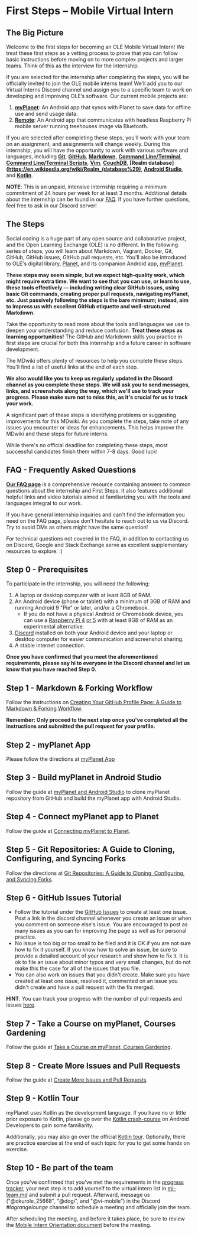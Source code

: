 # First Steps – Mobile Virtual Intern

## The Big Picture

Welcome to the first steps for becoming an OLE Mobile Virtual Intern! We treat these first steps as a vetting process to prove that you can follow basic instructions before moving on to more complex projects and larger teams. Think of this as the interview for the internship.

If you are selected for the internship after completing the steps, you will be officially invited to join the OLE mobile interns team! We’ll add you to our Virtual Interns Discord channel and assign you to a specific team to work on developing and improving OLE’s software. Our current mobile projects are:

1. **[myPlanet](https://github.com/open-learning-exchange/myplanet)**: An Android app that syncs with Planet to save data for offline use and send usage data.
2. **[Remote](https://github.com/treehouses/remote)**: An Android app that communicates with headless Raspberry Pi mobile server running treehouses image via Bluetooth.

If you are selected after completing these steps, you'll work with your team on an assignment, and assignments will change weekly. During this internship, you will have the opportunity to work with various software and languages, including **[Git](https://git-scm.com/)**, **[GitHub](https://github.com/)**, **[Markdown](https://daringfireball.net/projects/markdown/)**, **[Command Line/Terminal](https://www.w3schools.com/whatis/whatis_cli.asp)**, **[Command Line/Terminal Scripts](https://www.codecademy.com/articles/command-line-commands)**, **[Vim](https://www.vim.org/)**, **[CouchDB](http://couchdb.apache.org/)**, **[Realm database](https://en.wikipedia.org/wiki/Realm_(database%29)**, **[Android Studio](https://developer.android.com/studio)**, and **[Kotlin](https://kotlinlang.org/)**.

**NOTE**: This is an unpaid, intensive internship requiring a minimum commitment of 24 hours per week for at least 3 months. Additional details about the internship can be found in our [FAQ](mi-faq.md#General_Internship_Questions). If you have further questions, feel free to ask in our Discord server!

## The Steps

Social coding is a huge part of any open source and collaborative project, and the Open Learning Exchange (OLE) is no different. In the following series of steps, you will learn about Markdown, Vagrant, Docker, Git, GitHub, GitHub issues, GitHub pull requests, etc. You'll also be introduced to OLE's digital library, [Planet](https://github.com/open-learning-exchange/planet), and its companion Android app, [myPlanet](https://github.com/open-learning-exchange/myplanet).

**These steps may seem simple, but we expect high-quality work, which might require extra time. We want to see that you can use, or learn to use, these tools effectively — including writing clear GitHub issues, using basic Git commands, creating proper pull requests, navigating myPlanet, etc. Just passively following the steps is the bare minimum; instead, aim to impress us with excellent GitHub etiquette and well-structured Markdown.**

Take the opportunity to read more about the tools and languages we use to deepen your understanding and reduce confusion. **Treat these steps as learning opportunities!** The GitHub and Markdown skills you practice in first steps are crucial for both this internship and a future career in software development.

The MDwiki offers plenty of resources to help you complete these steps. You'll find a list of useful links at the end of each step.

**We also would like you to keep us regularly updated in the Discord channel as you complete these steps. We will ask you to send messages, links, and screenshots along the way, which we'll use to track your progress. Please make sure not to miss this, as it's crucial for us to track your work.**

A significant part of these steps is identifying problems or suggesting improvements for this MDwiki. As you complete the steps, take note of any issues you encounter or ideas for enhancements. This helps improve the MDwiki and these steps for future interns.

While there's no official deadline for completing these steps, most successful candidates finish them within 7-8 days. Good luck!

## FAQ - Frequently Asked Questions

**[Our FAQ page](mi-faq.md)** is a comprehensive resource containing answers to common questions about the internship and First Steps. It also features additional helpful links and video tutorials aimed at familiarizing you with the tools and languages integral to our work.

If you have general internship inquiries and can't find the information you need on the FAQ page, please don't hesitate to reach out to us via Discord. Try to avoid DMs as others might have the same question!

For technical questions not covered in the FAQ, in addition to contacting us on Discord, Google and Stack Exchange serve as excellent supplementary resources to explore. :)

## Step 0 - Prerequisites

To participate in the internship, you will need the following:

1. A laptop or desktop computer with at least 8GB of RAM.
2. An Android device (phone or tablet) with a minimum of 3GB of RAM and running Android 9 "Pie" or later, and/or a Chromebook.
   - If you do not have a physical Android or Chromebook device, you can use a [Raspberry Pi 4](https://emteria.com/kb/hardware#raspberry-pi-4b) [or 5](https://emteria.com/kb/hardware#raspberry-pi-5) with at least 8GB of RAM as an experimental alternative.
3. [Discord](https://discord.com/download) installed on both your Android device and your laptop or desktop computer for easier communication and screenshot sharing.
4. A stable internet connection.

**Once you have confirmed that you meet the aforementioned requirements, please say hi to everyone in the Discord channel and let us know that you have reached Step 0.**

## Step 1 - Markdown & Forking Workflow

Follow the instructions on [Creating Your GitHub Profile Page: A Guide to Markdown & Forking Workflow](mi-github-and-markdown.md).

**Remember: Only proceed to the next step once you've completed all the instructions and submitted the pull request for your profile.**

## Step 2 - myPlanet App

Please follow the directions at [myPlanet App](step2.md)

## Step 3 - Build myPlanet in Android Studio

Follow the guide at [myPlanet and Android Studio](mi-myplanet-and-android-studio.md) to clone myPlanet repository from GitHub and build the myPlanet app with Android Studio.

## Step 4 - Connect myPlanet app to Planet

Follow the guide at [Connecting myPlanet to Planet](mi-step4.md).

## Step 5 - Git Repositories: A Guide to Cloning, Configuring, and Syncing Forks

Follow the directions at [Git Repositories: A Guide to Cloning, Configuring, and Syncing Forks](mi-github-and-repositories.md).

## Step 6 - GitHub Issues Tutorial

- Follow the tutorial under the [GitHub Issues](mi-github-issues.md) to create at least one issue. Post a link in the discord channel whenever you create an issue or when you comment on someone else's issue. You are encouraged to post as many issues as you can for improving the page as well as for personal practice.
- No issue is too big or too small to be filed and it is OK if you are not sure how to fix it yourself. If you know how to solve an issue, be sure to provide a detailed account of your research and show how to fix it. It is ok to file an issue about minor typos and very small changes, but do not make this the case for all of the issues that you file.
- You can also work on issues that you didn't create. Make sure you have created at least one issue, resolved it, commented on an issue you didn't create and have a pull request with the fix merged.

**HINT**: You can track your progress with the number of pull requests and issues [here](../track-first-steps-progress.md).

## Step 7 - Take a Course on myPlanet, Courses Gardening

Follow the guide at [Take a Course on myPlanet, Courses Gardening](mi-myplanet-course.md).

## Step 8 - Create More Issues and Pull Requests

Follow the guide at [Create More Issues and Pull Requests](mi-issues-and-prs.md).

## Step 9 - Kotlin Tour

myPlanet uses Kotlin as the development language. If you have no or little prior exposure to Kotlin, please go over the [Kotlin crash-course](https://developer.android.com/kotlin/learn) on Android Developers to gain some familiarity.

Additionally, you may also go over the official [Kotlin tour](https://kotlinlang.org/docs/kotlin-tour-welcome.html). Optionally, there are practice exercise at the end of each topic for you to get some hands on exercise.

## Step 10 - Be part of the team

Once you've confirmed that you've met the requirements in the [progress tracker](../track-first-steps-progress.md), your next step is to add yourself to the virtual intern list in [mi-team.md](mi-team.md) and submit a pull request. Afterward, message us ("@okurole_25668", "@dogi", and "@vi-mobile") in the Discord *#lagrangelounge* channel to schedule a meeting and officially join the team.

After scheduling the meeting, and before it takes place, be sure to review the [Mobile Intern Orientation document](mi-intern-orientation.md) before the meeting.
